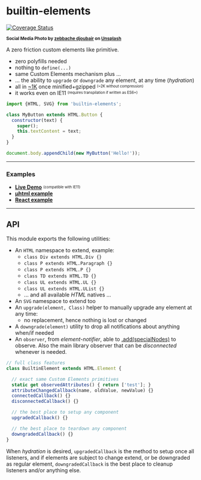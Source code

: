 # builtin-elements

[![Coverage Status](https://coveralls.io/repos/github/WebReflection/builtin-elements/badge.svg?branch=main)](https://coveralls.io/github/WebReflection/builtin-elements?branch=main)

<sup>**Social Media Photo by [zebbache djoubair](https://unsplash.com/@djoubair) on [Unsplash](https://unsplash.com/)**</sup>

A zero friction custom elements like primitive.

  * zero polyfills needed
  * nothing to `define(...)`
  * same Custom Elements mechanism plus ...
  * ... the ability to `upgrade` or `downgrade` any element, at any time (*hydration*)
  * all in [~1K](./es.js) once minified+gzipped <sup><sub>(~2K without compression)</sub></sup>
  * it works even on IE11 <sup><sub>(requires transpilation if written as ES6+)</sub></sup>

```js
import {HTML, SVG} from 'builtin-elements';

class MyButton extends HTML.Button {
  constructor(text) {
    super();
    this.textContent = text;
  }
}

document.body.appendChild(new MyButton('Hello!'));
```

- - -

### Examples

  * **[Live Demo](https://webreflection.github.io/builtin-elements/test/)** <sup><sub>(compatible with IE11)</sub></sup>
  * **[µhtml example](https://codepen.io/WebReflection/pen/rNjJrXv?editors=0010)**
  * **[React example](https://codepen.io/WebReflection/pen/xxgYeyv?editors=0010)**

- - -

## API

This module exports the following utilities:

  * An `HTML` namespace to extend, example:
    * `class Div extends HTML.Div {}`
    * `class P extends HTML.Paragraph {}`
    * `class P extends HTML.P {}`
    * `class TD extends HTML.TD {}`
    * `class UL extends HTML.UL {}`
    * `class UL extends HTML.UList {}`
    * ... and all available *HTML* natives ...
  * An `SVG` namespace to extend too
  * An `upgrade(element, Class)` helper to manually upgrade any element at any time:
    * no replacement, hence nothing is lost or changed
  * A `downgrade(element)` utility to drop all notifications about anything when/if needed
  * An `observer`, from *element-notifier*, able to [.add(specialNodes)](https://github.com/WebReflection/element-notifier#about-shadowdom) to observe. Also the main library observer that can be *disconnected* whenever is needed.

```js
// full class features
class BuiltinElement extends HTML.Element {

  // exact same Custom Elements primitives
  static get observedAttributes() { return ['test']; }
  attributeChangedCallback(name, oldValue, newValue) {}
  connectedCallback() {}
  disconnectedCallback() {}

  // the best place to setup any component
  upgradedCallback() {}

  // the best place to teardown any component
  downgradedCallback() {}
}
```

When *hydration* is desired, `upgradedCallback` is the method to setup once all listeners, and if elements are subject to change extend, or be downgraded as regular element, `downgradedCallback` is the best place to cleanup listeners and/or anything else.
